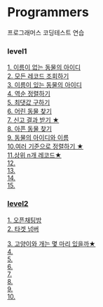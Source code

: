 # Programmers
프로그래머스 코딩테스트 연습

### level1
<a href="https://school.programmers.co.kr/learn/courses/30/lessons/59039#">1. 이름이 없는 동물의 아이디</br>
<a href="https://school.programmers.co.kr/learn/courses/30/lessons/59034">2. 모든 레코드 조회하기</br>
<a href="https://school.programmers.co.kr/learn/courses/30/lessons/59407">3. 이름이 있는 동물의 아이디</br>
<a href="https://school.programmers.co.kr/learn/courses/30/lessons/59035">4. 역순 정렬하기</br>
<a href="https://school.programmers.co.kr/learn/courses/30/lessons/59415">5. 최댓값 구하기</br>
<a href="https://school.programmers.co.kr/learn/courses/30/lessons/59037">6. 어린 동물 찾기</br>
<a href="https://school.programmers.co.kr/learn/courses/30/lessons/92334?language=java">7. 신고 결과 받기 ★</br>
<a href="https://school.programmers.co.kr/learn/courses/30/lessons/59036#fn1">8. 아픈 동물 찾기</br>
<a href="https://school.programmers.co.kr/learn/courses/30/lessons/59403">9. 동물의 아이디와 이름</br>
<a href="https://school.programmers.co.kr/learn/courses/30/lessons/59404">10.여러 기준으로 정렬하기 ★ </br>
<a href="https://school.programmers.co.kr/learn/courses/30/lessons/59405">11.상위 n개 레코드★ </br>
<a href="">12. </br>
<a href="">13. </br>
<a href="">14. </br>
<a href="">15. </br>


### level2
<a href="https://programmers.co.kr/learn/courses/30/lessons/42888">1. 오픈채팅방</br>
<a href="https://programmers.co.kr/learn/courses/30/lessons/43165">2. 타겟 넘버</br>



<a href="https://school.programmers.co.kr/learn/courses/30/lessons/59040">3. 고양이와 개는 몇 마리 있을까★ </br>
<a href="">4. </br>
<a href="">5. </br>
<a href="">6. </br>
<a href="">7. </br>
<a href="">8. </br>
<a href="">9. </br>
<a href="">10. </br>


